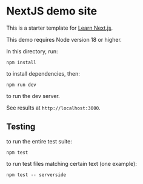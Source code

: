 # NextJS demo site

This is a starter template for [Learn Next.js](https://nextjs.org/learn).

This demo requires Node version 18 or higher.

In this directory, run:
```
npm install
```

to install dependencies, then:

```
npm run dev
```

to run the dev server.

See results at `http://localhost:3000`.

## Testing

to run the entire test suite:

```
npm test
```

to run test files matching certain text (one example):
```
npm test -- serverside
```
